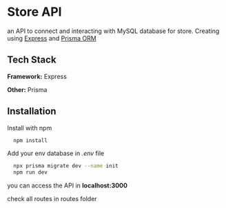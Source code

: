 
# Store API

an API to connect and interacting with MySQL database for store. Creating using  [Express](https://expressjs.com/) and [Prisma ORM](https://www.prisma.io/)


## Tech Stack
**Framework:** Express

**Other:** Prisma


## Installation

Install with npm

```bash
  npm install
```

Add your env database in _.env_ file

```bash
  npx prisma migrate dev --name init
  npm run dev
```

you can access the API in **localhost:3000**

check all routes in routes folder